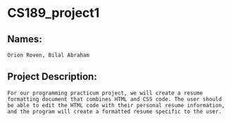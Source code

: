 # CS189_project1

## Names:
    Orion Roven, Bilal Abraham

## Project Description:
    For our programming practicum project, we will create a resume formatting document that combines HTML and CSS code. The user should be able to edit the HTML code with their personal resume information, and the program will create a formatted resume specific to the user.